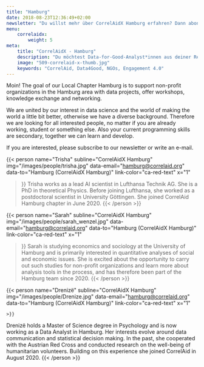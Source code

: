 ```yaml
---
title: "Hamburg"
date: 2018-08-23T12:36:49+02:00
newsletter: "Du willst mehr über CorrelAidX Hamburg erfahren? Dann abonniere unseren Newsletter!"
menu: 
    correlaidx:
        weight: 5
meta:
    title: "CorrelAidX - Hamburg"
    description: "Du möchtest Data-for-Good-Analyst*innen aus deiner Region kennenlernen und zusammen Daten für den guten Zweck nutzen? Mit CorrelAidX bringen wir Data for Good in deine Stadt!"
    image: "509-correlaid-x-thumb.jpg"
    keywords: "CorrelAid, Data4Good, NGOs, Engagement 4.0"
---
```


Moin! 
The goal of our Local Chapter Hamburg is to support non-profit organizations in the Hamburg area with data projects, offer workshops, knowledge exchange and networking.

We are united by our interest in data science and the world of making the world a little bit better, otherwise we have a diverse background. Therefore we are looking for all interested people, no matter if you are already working, student or something else. Also your current programming skills are secondary, together we can learn and develop.

If you are interested, please subscribe to our newsletter or write an e-mail.



{{< person 
    name="Trisha"
    subline="CorrelAidX Hamburg"
    img="/images/people/trisha.jpg"
    data-email="hamburg@correlaid.org"
    data-to="Hamburg (CorrelAidX Hamburg)"
    link-color="ca-red-text"
    x="1"
>}}
Trisha works as a lead AI scientist in Lufthansa Technik AG. She is a PhD in theoretical Physics. Before joining Lufthansa, she worked as a postdoctoral scientist in University Göttingen. She joined CorrelAid Hamburg chapter in June 2020.
{{< /person >}}

{{< person 
    name="Sarah"
    subline="CorrelAidX Hamburg"
    img="/images/people/sarah_wenzel.jpg"
    data-email="hamburg@correlaid.org"
    data-to="Hamburg (CorrelAidX Hamburg)"
    link-color="ca-red-text"
    x="1"
>}}
Sarah is studying economics and sociology at the University of Hamburg and is primarily interested in quantitative analyses of social and economic issues. She is excited about the opportunity to carry out such studies for non-profit organizations and learn more about analysis tools in the process, and has therefore been part of the Hamburg team since 2020.
{{< /person >}}

{{< person 
    name="Drenizë"
    subline="CorrelAidX Hamburg"
    img="/images/people/Drenize.jpg"
    data-email="hamburg@correlaid.org"
    data-to="Hamburg (CorrelAidX Hamburg)"
    link-color="ca-red-text"
    x="1"

    >}}
Drenizë holds a Master of Science degree in Psychology and is now working as a Data Analyst in Hamburg. Her interests evolve around data communication and statistical decision making. In the past, she cooperated with the Austrian Red Cross and conducted research on the well-being of humanitarian volunteers. Building on this experience she joined CorrelAid in August 2020.
{{< /person >}}
